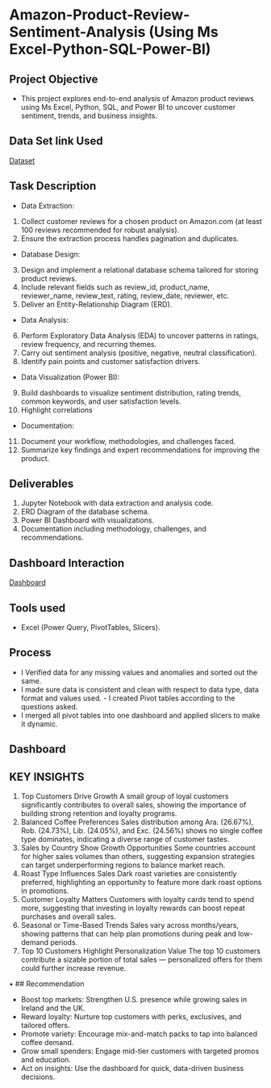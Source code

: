 # Amazon-Product-Review-Sentiment-Analysis (Using Ms Excel-Python-SQL-Power-BI)
## Project Objective
- This project explores end-to-end analysis of Amazon product reviews using Ms Excel, Python, SQL, and Power BI to uncover customer sentiment, trends, and business insights.


## Data Set link Used
[Dataset](https://github.com/Haywhydave/Coffee-Shop-Sales-Analysis/blob/main/coffeeOrdersData.xlsx)

## Task Description
- Data Extraction:
1. Collect customer reviews for a chosen product on Amazon.com (at least 100 reviews recommended for robust analysis).
2. Ensure the extraction process handles pagination and duplicates.
- Database Design:
3.  Design and implement a relational database schema tailored for storing product reviews.
4. Include relevant fields such as review_id, product_name, reviewer_name, review_text, rating, review_date, reviewer, etc.
5. Deliver an Entity-Relationship Diagram (ERD).
- Data Analysis:
6. Perform Exploratory Data Analysis (EDA) to uncover patterns in ratings, review frequency, and recurring themes.
7. Carry out sentiment analysis (positive, negative, neutral classification).
8. Identify pain points and customer satisfaction drivers.
- Data Visualization (Power BI):
9. Build dashboards to visualize sentiment distribution, rating trends, common keywords, and user satisfaction levels.
10. Highlight correlations
- Documentation:
11. Document your workflow, methodologies, and challenges faced.
12. Summarize key findings and expert recommendations for improving the product.

## Deliverables
1. Jupyter Notebook with data extraction and analysis code.
2. ERD Diagram of the database schema.
3. Power BI Dashboard with visualizations.
4. Documentation including methodology, challenges, and recommendations.
  
## Dashboard Interaction
[Dashboard](https://github.com/Haywhydave/Coffee-Shop-Sales-Analysis/blob/main/Dasboard(Coffee%20Sales).jpg)
## Tools used
-	Excel (Power Query, PivotTables, Slicers).
## Process
- I Verified data for any missing values and anomalies and sorted out the same.
- I made sure data is consistent and clean with respect to data type, data format and values used. - I created Pivot tables according to the questions asked.
- I merged all pivot tables into one dashboard and applied slicers to make it dynamic.





## Dashboard
 
## KEY INSIGHTS
1.	Top Customers Drive Growth
A small group of loyal customers significantly contributes to overall sales, showing the importance of building strong retention and loyalty programs.
2.	Balanced Coffee Preferences
Sales distribution among Ara. (26.67%), Rob. (24.73%), Lib. (24.05%), and Exc. (24.56%) shows no single coffee type dominates, indicating a diverse range of customer tastes.
3.	Sales by Country Show Growth Opportunities
Some countries account for higher sales volumes than others, suggesting expansion strategies can target underperforming regions to balance market reach.
4.	Roast Type Influences Sales
Dark roast varieties are consistently preferred, highlighting an opportunity to feature more dark roast options in promotions.
5.	Customer Loyalty Matters
Customers with loyalty cards tend to spend more, suggesting that investing in loyalty rewards can boost repeat purchases and overall sales.
6.	Seasonal or Time-Based Trends
Sales vary across months/years, showing patterns that can help plan promotions during peak and low-demand periods.
7.	Top 10 Customers Highlight Personalization Value
The top 10 customers contribute a sizable portion of total sales — personalized offers for them could further increase revenue.


• ## Recommendation
- Boost top markets: Strengthen U.S. presence while growing sales in Ireland and the UK.
- Reward loyalty: Nurture top customers with perks, exclusives, and tailored offers.
- Promote variety: Encourage mix-and-match packs to tap into balanced coffee demand.
- Grow small spenders: Engage mid-tier customers with targeted promos and education.
- Act on insights: Use the dashboard for quick, data-driven business decisions.
